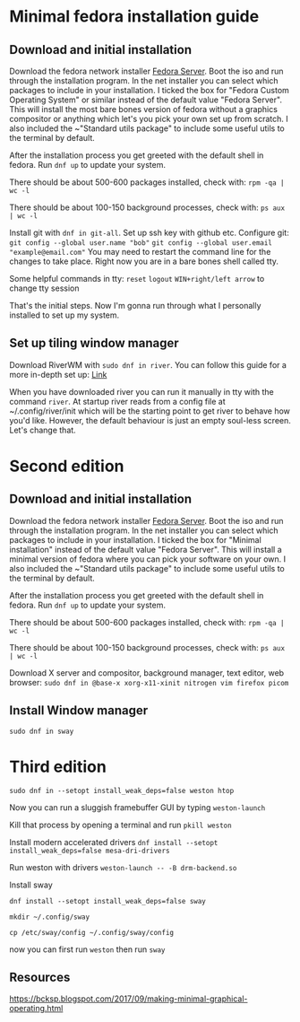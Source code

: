 # Minimal fedora installation guide

## Download and initial installation
Download the fedora network installer [Fedora Server](https://alt.fedoraproject.org/).
Boot the iso and run through the installation program. In the net installer you can select which packages to include in your installation.
I ticked the box for "Fedora Custom Operating System" or similar instead of the default value "Fedora Server". This will install the most bare bones version of fedora without a graphics compositor or anything which let's you pick your own set up from scratch.
I also included the ~"Standard utils package" to include some useful utils to the terminal by default.

After the installation process you get greeted with the default shell in fedora. Run `dnf up` to update your system.

There should be about 500-600 packages installed, check with:
`rpm -qa | wc -l`

There should be about 100-150 background processes, check with:
`ps aux | wc -l`

Install git with `dnf in git-all`. Set up ssh key with github etc.
Configure git:
`git config --global user.name "bob"`
`git config --global user.email "example@email.com"`
You may need to restart the command line for the changes to take place. Right now you are in a bare bones shell called tty.

Some helpful commands in tty:
`reset`
`logout`
`WIN+right/left arrow` to change tty session

That's the initial steps. Now I'm gonna run through what I personally installed to set up my system.

## Set up tiling window manager
Download RiverWM with `sudo dnf in river`. You can follow this guide for a more in-depth set up: [Link](https://leon_plickat.srht.site/blog/setting-up-river-010/article.html)

When you have downloaded river you can run it manually in tty with the command `river`. At startup river reads from a config file at ~/.config/river/init which will be the starting point to get river to behave how you'd like. However, the default behaviour is just an empty soul-less screen. Let's change that.



# Second edition

## Download and initial installation
Download the fedora network installer [Fedora Server](https://alt.fedoraproject.org/).
Boot the iso and run through the installation program. In the net installer you can select which packages to include in your installation.
I ticked the box for "Minimal installation" instead of the default value "Fedora Server". This will install a minimal version of fedora where you can pick your software on your own.
I also included the ~"Standard utils package" to include some useful utils to the terminal by default.

After the installation process you get greeted with the default shell in fedora. Run `dnf up` to update your system.

There should be about 500-600 packages installed, check with:
`rpm -qa | wc -l`

There should be about 100-150 background processes, check with:
`ps aux | wc -l`

Download X server and compositor, background manager, text editor, web browser:
`sudo dnf in @base-x xorg-x11-xinit nitrogen vim firefox picom`

## Install Window manager

`sudo dnf in sway`

# Third edition

`sudo dnf in --setopt install_weak_deps=false weston htop`

Now you can run a sluggish framebuffer GUI by typing
`weston-launch`

Kill that process by opening a terminal and run
`pkill weston`

Install modern accelerated drivers
`dnf install --setopt install_weak_deps=false mesa-dri-drivers`

Run weston with drivers
`weston-launch -- -B drm-backend.so`

Install sway

`dnf install --setopt install_weak_deps=false sway`

`mkdir ~/.config/sway`

`cp /etc/sway/config ~/.config/sway/config`

now you can first run `weston` then run `sway`

## Resources

https://bcksp.blogspot.com/2017/09/making-minimal-graphical-operating.html